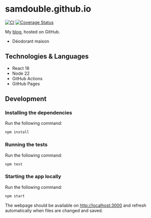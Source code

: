 # samdouble.github.io

[![CI](https://github.com/samdouble/samdouble.github.io/actions/workflows/checks.yml/badge.svg)](https://github.com/samdouble/samdouble.github.io/actions/workflows/checks.yml)
[![Coverage Status](https://coveralls.io/repos/samdouble/samdouble.github.io/badge.svg?branch=master&service=github)](https://coveralls.io/github/samdouble/samdouble.github.io?branch=master)

My [blog](samdouble.github.io), hosted on GitHub.

* Déodorant maison

## Technologies & Languages

- React 18
- Node 22
- GitHub Actions
- GitHub Pages

## Development

### Installing the dependencies

Run the following command:

```sh
npm install
```

### Running the tests

Run the following command:

```sh
npm test
```

### Starting the app locally

Run the following command:

```sh
npm start
```

The webpage should be available on [http://localhost:3000](http://localhost:3000) and refresh automatically when files are changed and saved.
